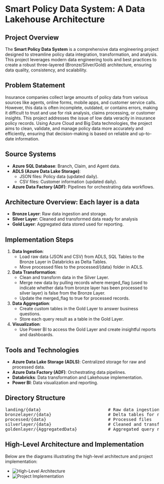 <h1>Smart Policy Data System: A Data Lakehouse Architecture</h1>

<h2>Project Overview</h2>
<p>The <strong>Smart Policy Data System</strong> is a comprehensive data engineering project designed to streamline policy data integration, transformation, and analysis. This project leverages modern data engineering tools and best practices to create a robust three-layered (Bronze/Silver/Gold) architecture, ensuring data quality, consistency, and scalability.</p>

<h2>Problem Statement</h2>
<p>Insurance companies collect large amounts of policy data from various sources like agents, online forms, mobile apps, and customer service calls. However, this data is often incomplete, outdated, or contains errors, making it difficult to trust and use for risk analysis, claims processing, or customer insights. This project addresses the issue of Iow data veracity in insurance policy records.
Using Azure Cloud and Big Data technologies, the project aims to clean, validate, and manage policy
data more accurately and efficiently, ensuring that decision-making is based on reliable and up-to-date information.</p>


<h2>Source Systems</h2>
<ul>
  <li><strong>Azure SQL Database</strong>: Branch, Claim, and Agent data.</li>
  <li><strong>ADLS (Azure Data Lake Storage)</strong>:
    <ul>
      <li>JSON files: Policy data (updated daily).</li>
      <li>CSV files: Customer information (updated daily).</li>
    </ul>
  </li>
  <li><strong>Azure Data Factory (ADF)</strong>: Pipelines for orchestrating data workflows.</li>
</ul>

<h2>Architecture Overview: Each layer is a data </h2>
<ul>
  <li><strong>Bronze Layer</strong>: Raw data ingestion and storage.</li>
  <li><strong>Silver Layer</strong>: Cleaned and transformed data ready for analysis</li>
  <li><strong>Gold Layer</strong>: Aggregated data stored used for reporting.</li>
</ul>

<h2>Implementation Steps</h2>
<ol>
  <li><strong>Data Ingestion</strong>:
    <ul>
      <li>Load raw data (JSON and CSV) from ADLS, SQL Tables to the Bronze Layer in Databricks as Delta Tables.</li>
      <li>Move processed files to the processed/{data} folder in ADLS.</li>
    </ul>
  </li>
  <li><strong>Data Transformation</strong>:
    <ul>
      <li>Clean and transform data in the Silver Layer.</li>
      <li>Merge new data by pulling records where merged_flag (used to indicate whether data from bronze layer has been processed to silver layer) is false from the Bronze Layer.</li>
      <li>Update the merged_flag to true for processed records.</li>
    </ul>
  </li>
  <li><strong>Data Aggregation</strong>:
    <ul>
      <li>Create custom tables in the Gold Layer to answer business questions.</li>
      <li>Store each query result as a table in the Gold Layer.</li>
    </ul>
  </li>
  <li><strong>Visualization</strong>:
    <ul>
      <li>Use Power BI to access the Gold Layer and create insightful reports and dashboards.</li>
    </ul>
  </li>
</ol>

<h2>Tools and Technologies</h2>
<ul>
  <li><strong>Azure Data Lake Storage (ADLS)</strong>: Centralized storage for raw and processed data.</li>
  <li><strong>Azure Data Factory (ADF)</strong>: Orchestrating data pipelines.</li>
  <li><strong>Databricks</strong>: Data transformation and Lakehouse implementation.</li>
  <li><strong>Power BI</strong>: Data visualization and reporting.</li>
</ul>

<h2>Directory Structure</h2>
<pre>
landing/{data}                          # Raw data ingestion
bronzelayer/{data}                      # Delta tables for raw data
processed/{data}                        # Processed files
silverlayer/{data}                      # Cleaned and transformed data
goldenlayer/{AggregatedData}            # Aggregated query results
</pre>

<h2>High-Level Architecture and Implementation</h2>
<p>Below are the diagrams illustrating the high-level architecture and project implementation:</p>
<ul>
  <li><img src="https://drive.google.com/uc?id=185JZ43LNl2mk1xEwDNEYWUWzg0bc8rOt" alt="High-Level Architecture" /></li>
  <li><img src="https://drive.google.com/uc?id=1ftN_PvHilpdBkEL4sux7HBv4Pj7KRcqE" alt="Project Implementation" /></li>
</ul>
